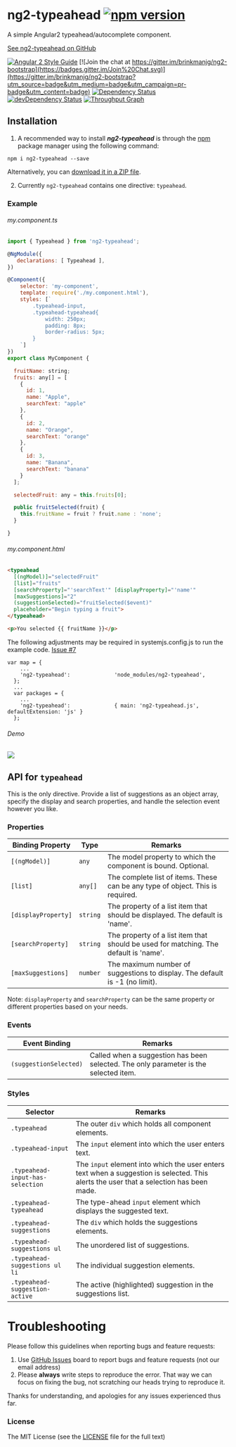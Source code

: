 # ng2-typeahead [![npm version](https://badge.fury.io/js/ng2-typeahead.svg)](http://badge.fury.io/js/ng2-typeahead)
A simple Angular2 typeahead/autocomplete component.

[See ng2-typeahead on GitHub](https://github.com/brinkmanjg/ng2-typeahead)

[![Angular 2 Style Guide](https://mgechev.github.io/angular2-style-guide/images/badge.svg)](https://github.com/mgechev/angular2-style-guide)
[![Join the chat at https://gitter.im/brinkmanjg/ng2-bootstrap](https://badges.gitter.im/Join%20Chat.svg)](https://gitter.im/brinkmanjg/ng2-bootstrap?utm_source=badge&utm_medium=badge&utm_campaign=pr-badge&utm_content=badge)
[![Dependency Status](https://david-dm.org/brinkmanjg/ng2-typeahead.svg)](https://david-dm.org/brinkmanjg/ng2-typeahead)
[![devDependency Status](https://david-dm.org/brinkmanjg/ng2-typeahead/dev-status.svg)](https://david-dm.org/brinkmanjg/ng2-typeahead#info=devDependencies)
[![Throughput Graph](https://graphs.waffle.io/brinkmanjg/ng2-typeahead/throughput.svg)](https://waffle.io/brinkmanjg/ng2-typeahead/metrics)

## Installation

1. A recommended way to install ***ng2-typeahead*** is through the [npm](https://www.npmjs.com/search?q=ng2-typeahead) package manager using the following command:

  `npm i ng2-typeahead --save`

  Alternatively, you can [download it in a ZIP file](https://github.com/brinkmanjg/ng2-typeahead/archive/master.zip).

2. Currently `ng2-typeahead` contains one directive: `typeahead`.


### Example

###### my.component.ts
```javascript
import { Typeahead } from 'ng2-typeahead';

@NgModule({
   declarations: [ Typeahead ],
})

@Component({
    selector: 'my-component',
    template: require('./my.component.html'),
    styles: [`
        .typeahead-input,
        .typeahead-typeahead{
            width: 250px;
            padding: 8px;
            border-radius: 5px;
        }
    `]
})
export class MyComponent {

  fruitName: string;
  fruits: any[] = [
    {
      id: 1,
      name: "Apple",
      searchText: "apple"
    },
    {
      id: 2,
      name: "Orange",
      searchText: "orange"
    },
    {
      id: 3,
      name: "Banana",
      searchText: "banana"
    }
  ];

  selectedFruit: any = this.fruits[0];

  public fruitSelected(fruit) {
    this.fruitName = fruit ? fruit.name : 'none';
  }

}
```

###### my.component.html
```html
<typeahead
  [(ngModel)]="selectedFruit"
  [list]="fruits"
  [searchProperty]="'searchText'" [displayProperty]="'name'"
  [maxSuggestions]="2"
  (suggestionSelected)="fruitSelected($event)"
  placeholder="Begin typing a fruit">
</typeahead>

<p>You selected {{ fruitName }}</p>
```

The following adjustments may be required in systemjs.config.js to run the example code.
[Issue #7](https://github.com/brinkmanjg/ng2-typeahead/issues/7)

```
var map = {
    ...
    'ng2-typeahead':              'node_modules/ng2-typeahead',                             
  };
  ...
  var packages = {
    ...
    'ng2-typeahead':              { main: 'ng2-typeahead.js', defaultExtension: 'js' }
  };
```

###### Demo
![](https://cloud.githubusercontent.com/assets/6796665/16323353/2755a59e-3978-11e6-874c-905a0459d7a5.gif)


## API for `typeahead`

This is the only directive. Provide a list of suggestions as an object array, specify the display and search properties, and handle the selection event however you like.


### Properties

Binding Property | Type | Remarks
------------ | ---------- | -------------
`[(ngModel)]` | `any` | The model property to which the component is bound. Optional.
`[list]` | `any[]` | The complete list of items. These can be any type of object. This is required.
`[displayProperty]` | `string` | The property of a list item that should be displayed. The default is 'name'.
`[searchProperty]` | `string` | The property of a list item that should be used for matching. The default is 'name'.
`[maxSuggestions]` | `number` | The maximum number of suggestions to display. The default is -1 (no limit).

Note: `displayProperty` and `searchProperty` can be the same property or different properties based on your needs.  


### Events

Event Binding | Remarks
------------ | -------------
`(suggestionSelected)` | Called when a suggestion has been selected. The only parameter is the selected item.


### Styles

Selector | Remarks
------------ | -------------
`.typeahead` | The outer `div` which holds all component elements.
`.typeahead-input` | The `input` element into which the user enters text.
`.typeahead-input-has-selection` | The `input` element into which the user enters text when a suggestion is selected. This alerts the user that a selection has been made.
`.typeahead-typeahead` | The type-ahead `input` element which displays the suggested text.
`.typeahead-suggestions` | The `div` which holds the suggestions elements.
`.typeahead-suggestions ul` | The unordered list of suggestions.
`.typeahead-suggestions ul li` | The individual suggestion elements.
`.typeahead-suggestion-active` | The active (highlighted) suggestion in the suggestions list.



# Troubleshooting

Please follow this guidelines when reporting bugs and feature requests:

1. Use [GitHub Issues](https://github.com/brinkmanjg/ng2-typeahead/issues) board to report bugs and feature requests (not our email address)
2. Please **always** write steps to reproduce the error. That way we can focus on fixing the bug, not scratching our heads trying to reproduce it.

Thanks for understanding, and apologies for any issues experienced thus far.



### License

The MIT License (see the [LICENSE](https://github.com/brinkmanjg/ng2-typeahead/blob/master/LICENSE) file for the full text)
